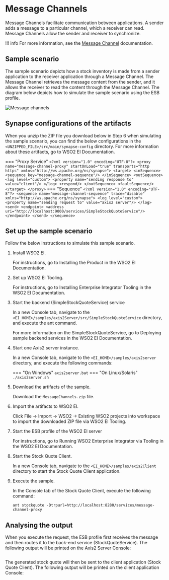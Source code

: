# Message Channels

Message Channels facilitate communication between applications. A sender adds a message to a particular channel, which a receiver can read. Message Channels allow the sender and receiver to synchronize.

!!! info
    For more information, see the [Message Channel](https://www.enterpriseintegrationpatterns.com/patterns/messaging/MessageChannel.html) documentation.

## Sample scenario

The sample scenario depicts how a stock inventory is made from a sender application to the receiver application through a Message Channel. The Message Channel retrieves the message content from the sender, and it allows the receiver to read the content through the Message Channel. The diagram below depicts how to simulate the sample scenario using the ESB profile.

![Message channels]({{base_path}}/assets/img/learn/enterprise-integration-patterns/messaging-systems/message-channels.png)

## Synapse configurations of the artifacts

When you unzip the ZIP file you download below in Step 6 when simulating the sample scenario, you can find the below configurations in the `<UNZIPPED_FILE>/src/main/synapse-config` directory. For more information about these artifacts, go to WSO2 EI Documentation.

=== "Proxy Service"
      ```
      <?xml version="1.0" encoding="UTF-8"?>
      <proxy name="message-channel-proxy" startOnLoad="true" transports="http https"
          xmlns="http://ws.apache.org/ns/synapse">
          <target>
              <inSequence>
                  <sequence key="message-channel-sequence"/>
              </inSequence>
              <outSequence>
                  <log level="custom">
                      <property name="sending response to" value="client"/>
                  </log>
                  <respond/>
              </outSequence>
              <faultSequence/>
          </target>
      </proxy>
      ```
=== "Sequence"
      ```
      <?xml version="1.0" encoding="UTF-8"?>
      <sequence name="message-channel-sequence" trace="disable"
          xmlns="http://ws.apache.org/ns/synapse">
          <log level="custom">
              <property name="sending request to" value="axis2 server"/>
          </log>
          <send>
              <endpoint>
                  <address uri="http://localhost:9000/services/SimpleStockQuoteService"/>
              </endpoint>
          </send>
      </sequence>
      ```

## Set up the sample scenario

Follow the below instructions to simulate this sample scenario.

1. Install WSO2 EI.

    For instructions, go to Installing the Product in the WSO2 EI Documentation.

2. Set up WSO2 EI Tooling.

    For instructions, go to Installing Enterprise Integrator Tooling in the WSO2 EI Documentation.

3. Start the backend (SimpleStockQuoteService) service

    In a new Console tab, navigate to the `<EI_HOME>/samples/axis2Server/src/SimpleStockQuoteService` directory, and execute the ant command.

    For more information on the SimpleStockQuoteService, go to Deploying sample backend services in the WSO2 EI Documentation.

4. Start one Axis2 server instance.

    In a new Console tab, navigate to the `<EI_HOME>/samples/axis2server` directory, and execute the following commands:

    === "On Windows"
          ```
          axis2server.bat
          ```
    === "On Linux/Solaris"
          ```
          ./axis2server.sh
          ```

5. Download the artifacts of the sample.

    Download the `MessageChannels.zip` file.

6. Import the artifacts to WSO2 EI.

    Click File -> Import -> WSO2 -> Existing WSO2 projects into workspace to import the downloaded ZIP file via WSO2 EI Tooling.

7. Start the ESB profile of the WSO2 EI server

    For instructions, go to Running WSO2 Enterprise Integrator via Tooling in the WSO2 EI Documentation.

8. Start the Stock Quote Client.

    In a new Console tab, navigate to the `<EI_HOME>/samples/axis2Client` directory to start the Stock Quote Client application.

9. Execute the sample.

    In the Console tab of the Stock Quote Client, execute the following command:

    ```
    ant stockquote -Dtrpurl=http://localhost:8280/services/message-channel-proxy
    ```

## Analysing the output

When you execute the request, the ESB profile first receives the message and then routes it to the back-end service (StockQuoteService). The following output will be printed on the Axis2 Server Console:

```

```

The generated stock quote will then be sent to the client application (Stock Quote Client). The following output will be printed on the client application Console:

```

```
